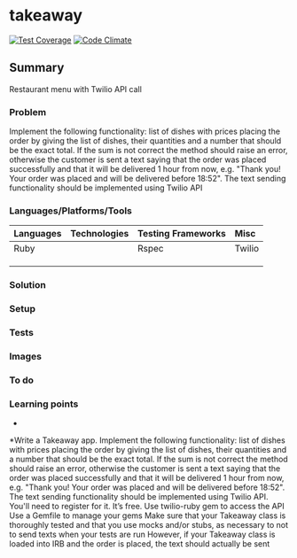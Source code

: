 # takeaway

[![Test Coverage](https://codeclimate.com/github/chandley/takeaway/badges/coverage.svg)](https://codeclimate.com/github/chandley/takeaway)
[![Code Climate](https://codeclimate.com/github/chandley/takeaway/badges/gpa.svg)](https://codeclimate.com/github/chandley/takeaway)

## Summary

Restaurant menu with Twilio API call

### Problem

Implement the following functionality:
list of dishes with prices
placing the order by giving the list of dishes, their quantities and a number that should be the exact total. If the sum is not correct the method should raise an error, otherwise the customer is sent a text saying that the order was placed successfully and that it will be delivered 1 hour from now, e.g. "Thank you! Your order was placed and will be delivered before 18:52".
The text sending functionality should be implemented using Twilio API

### Languages/Platforms/Tools

| Languages | Technologies  | Testing Frameworks| Misc
| :-------------------------------------------- |:--------------|:-----------|:----|
| Ruby      |               | Rspec             |Twilio             |
|           |               |                   |               |
|           |               |                   |  
|           |               |

### Solution

### Setup

### Tests

### Images

### To do



### Learning points

*
*Write a Takeaway app.
Implement the following functionality:
list of dishes with prices
placing the order by giving the list of dishes, their quantities and a number that should be the exact total. If the sum is not correct the method should raise an error, otherwise the customer is sent a text saying that the order was placed successfully and that it will be delivered 1 hour from now, e.g. "Thank you! Your order was placed and will be delivered before 18:52".
The text sending functionality should be implemented using Twilio API. You'll need to register for it. It’s free.
Use twilio-ruby gem to access the API
Use a Gemfile to manage your gems
Make sure that your Takeaway class is thoroughly tested and that you use mocks and/or stubs, as necessary to not to send texts when your tests are run
However, if your Takeaway class is loaded into IRB and the order is placed, the text should actually be sent